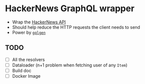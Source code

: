 # HackerNews GraphQL wrapper

- Wrap the [HackerNews API](https://github.com/HackerNews/API)
- Should help reduce the HTTP requests the client needs to send
- Power by [`gqlgen`](https://github.com/99designs/gqlgen)

## TODO

- [ ] All the resolvers
- [ ] Dataloader (n+1 problem when fetching user of any `Item`)
- [ ] Build doc
- [ ] Docker Image